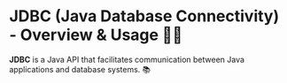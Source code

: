 # JDBC (Java Database Connectivity) - Overview & Usage 📑🚀

**JDBC** is a Java API that facilitates communication between Java applications and database systems. 📚 
